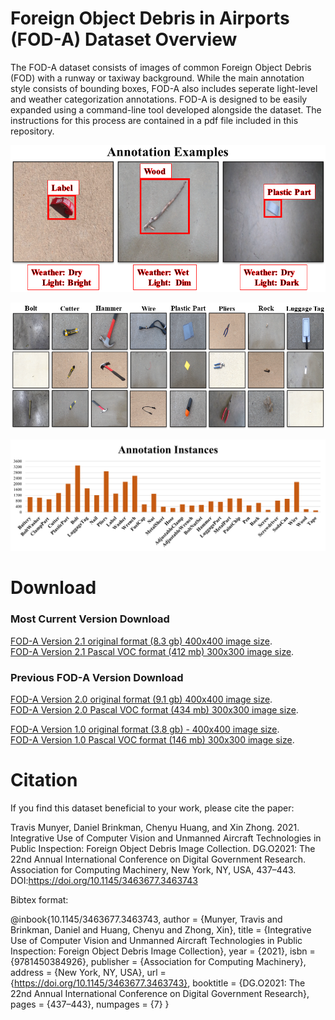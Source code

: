 # <a name="overview"/>Foreign Object Debris in Airports (FOD-A) Dataset Overview
The FOD-A dataset consists of images of common Foreign Object Debris (FOD) with a runway or taxiway background. While the main annotation style consists of bounding boxes, FOD-A also includes seperate light-level and weather categorization annotations. FOD-A is designed to be easily expanded using a command-line tool developed alongside the dataset. The instructions for this process are contained in a pdf file included in this repository.

<p align="center">
  <img alt="AnnotationExamples" src="Examples/AnnotationExamples.png">
</p>

<p align="center">
  <img alt="Examples" src="Examples/manyEx.png">
</p>
  
<p align="center">
  <img alt="Instances" src="Examples/AnnotationInstancesV2.1.png">
</p>

# <a name="download_instructions"/>Download
### Most Current Version Download
[FOD-A Version 2.1 original format (8.3 gb) 400x400 image size](https://docs.google.com/uc?export=download&id=1qUpUu4fc90TrsWHLM0pCfIaFvHoNj8Ql).  
[FOD-A Version 2.1 Pascal VOC format (412 mb) 300x300 image size](https://docs.google.com/uc?export=download&id=1zryvMCz51g1x9ynuRtJEh7iYF79bBVLz).  

### Previous FOD-A Version Download

[FOD-A Version 2.0 original format (9.1 gb) 400x400 image size](https://docs.google.com/uc?export=download&id=1AMLDjMlobDU5etls3bmWzBeEk_NTyK0C).  
[FOD-A Version 2.0 Pascal VOC format (434 mb) 300x300 image size](https://docs.google.com/uc?export=download&id=1q4yEcEEUuRk9kdEMOra-ZEFn6TJ8gB7h).  

[FOD-A Version 1.0 original format (3.8 gb) - 400x400 image size](https://docs.google.com/uc?export=download&id=1wkw1sINcNPRGzXg_vw212Hsi4INB7UrN).  
[FOD-A Version 1.0 Pascal VOC format (146 mb) 300x300 image size](https://docs.google.com/uc?export=download&id=1x6kc8gLNE-2dAKODBIVSQEAoXw8RmTSk).  

# <a name="citation"/>Citation
If you find this dataset beneficial to your work, please cite the paper: 

Travis Munyer, Daniel Brinkman, Chenyu Huang, and Xin Zhong. 2021. Integrative Use of Computer Vision and Unmanned Aircraft Technologies in Public Inspection: Foreign Object Debris Image Collection. DG.O2021: The 22nd Annual International Conference on Digital Government Research. Association for Computing Machinery, New York, NY, USA, 437–443. DOI:https://doi.org/10.1145/3463677.3463743

Bibtex format: 

@inbook{10.1145/3463677.3463743,
author = {Munyer, Travis and Brinkman, Daniel and Huang, Chenyu and Zhong, Xin},
title = {Integrative Use of Computer Vision and Unmanned Aircraft Technologies in Public Inspection: Foreign Object Debris Image Collection},
year = {2021},
isbn = {9781450384926},
publisher = {Association for Computing Machinery},
address = {New York, NY, USA},
url = {https://doi.org/10.1145/3463677.3463743},
booktitle = {DG.O2021: The 22nd Annual International Conference on Digital Government Research},
pages = {437–443},
numpages = {7}
}
